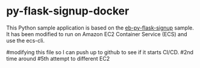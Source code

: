 # py-flask-signup-docker
This Python sample application is based on the [eb-py-flask-signup](https://github.com/awslabs/eb-py-flask-signup) sample. It has been modified to run on Amazon EC2 Container Service (ECS) and use the ecs-cli.

#modifying this file so I can push up to github to see if it starts CI/CD.
#2nd time around
#5th attempt to different EC2
